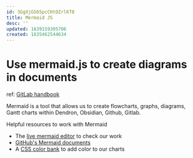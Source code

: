 ```yaml
---
id: 3GgXjGS65pcCHtOZrlKT8
title: Mermaid JS
desc: ''
updated: 1639159305706
created: 1635462544634
---
```

# Use mermaid.js to create diagrams in documents

ref: [GitLab handbook](https://about.gitlab.com/handbook/tools-and-tips/#using-mermaid)

Mermaid is a tool that allows us to create flowcharts, graphs, diagrams, Gantt charts within Dendron, Obsidian, Github, Gitlab.

Helpful resources to work with Mermaid

- The [live mermaid editor](https://mermaid-js.github.io/mermaid-live-editor) to check our work
- [GitHub's Mermaid documents](https://mermaid-js.github.io/mermaid/#/)
- A [CSS color bank](https://www.rapidtables.com/web/css/css-color.html) to add color to our charts